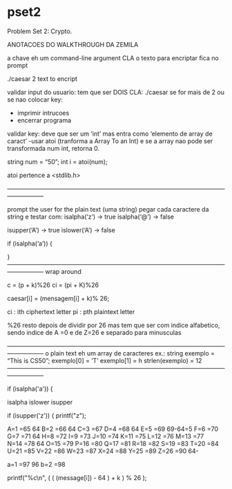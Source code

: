 # pset2
Problem Set 2: Crypto.

ANOTACOES DO WALKTHROUGH DA ZEMILA

a chave eh um command-line argument CLA
o texto para encriptar fica no prompt

./caesar 2
text to encript


validar input do usuario:
tem que ser DOIS CLA: ./caesar <key>
se for mais de 2 ou se nao colocar key:
- imprimir intrucoes
- encerrar programa

validar key:
deve que ser um ‘int’ 
mas entra como ‘elemento de array de caract’
-usar atoi (tranforma a Array To an Int) e se a array nao pode ser transformada num int, retorna 0.

 string num = “50”;
 int i = atoi(num);


atoi pertence a <stdlib.h>

——————————————————————————————————————————

prompt the user for the plain text (uma string)
pegar cada caractere da string e testar com:
isalpha(‘z’) -> true
isalpha(‘@’) -> false

isupper(‘A’) -> true
islower(‘A’) -> false

if (isalpha(‘a’))
{
	
}
——————————————————————————————————————————
wrap around

c = (p + k)%26
ci = (pi + K)%26

 caesar[i] = (mensagem[i] + k)% 26;

ci : ith ciphertext letter
pi : pth plaintext letter

%26 resto depois de dividir por 26
mas tem que ser com indice alfabetico, 
sendo indice de A =0 e de Z=26
e separado para minusculas

——————————————————————————————————————————
o plain text eh um array de caracteres
ex.:
string exemplo = “This is CS50”;
exemplo[0] = ’T’ exemplo[1] = h
strlen(exemplo) = 12
——————————————————————————————————————————


if (isalpha('a'))
{

isalpha
islower
isupper

if (isupper('z'))
{
    printf("z");
    
    
A=1 =65			64
B=2 =66			64
C=3 =67
D=4 =68			64
E=5 =69  69-64=5
F=6 =70
G=7 =71			64
H=8 =72
I=9 =73
J=10 =74
K=11 =75
L=12 =76
M=13 =77		
N=14 =78		64
O=15 =79
P=16 =80
Q=17 =81
R=18 =82
S=19 =83
T=20 =84
U=21 =85
V=22 =86
W=23 =87
X=24 =88
Y=25 =89
Z=26 =90		64-

a=1  =97   96
b=2  =98

printf("%c\n",  (  (  (message[i]) - 64 ) + k  ) % 26  );
